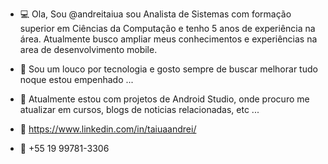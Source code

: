 - 💻 Ola, Sou @andreitaiua sou Analista de Sistemas  com formação superior em Ciências da Computação e tenho 5 anos de experiência na área. 
Atualmente busco ampliar meus conhecimentos e experiências na area de desenvolvimento mobile.

- 🤪 Sou um louco por tecnologia e gosto sempre de buscar melhorar tudo noque estou empenhado ...

- 📖 Atualmente estou com projetos de Android Studio, onde procuro me atualizar em cursos, blogs de noticias relacionadas, etc ...

- 📘 https://www.linkedin.com/in/taiuaandrei/

- 📗 +55 19 99781-3306
